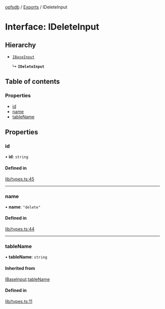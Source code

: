 [opfsdb](../README.md) / [Exports](../modules.md) / IDeleteInput

# Interface: IDeleteInput

## Hierarchy

- [`IBaseInput`](IBaseInput.md)

  ↳ **`IDeleteInput`**

## Table of contents

### Properties

- [id](IDeleteInput.md#id)
- [name](IDeleteInput.md#name)
- [tableName](IDeleteInput.md#tablename)

## Properties

### id

• **id**: `string`

#### Defined in

[lib/types.ts:45](https://github.com/sliterok/opfsdb/blob/dev/lib/types.ts#L45)

___

### name

• **name**: ``"delete"``

#### Defined in

[lib/types.ts:44](https://github.com/sliterok/opfsdb/blob/dev/lib/types.ts#L44)

___

### tableName

• **tableName**: `string`

#### Inherited from

[IBaseInput](IBaseInput.md).[tableName](IBaseInput.md#tablename)

#### Defined in

[lib/types.ts:11](https://github.com/sliterok/opfsdb/blob/dev/lib/types.ts#L11)
